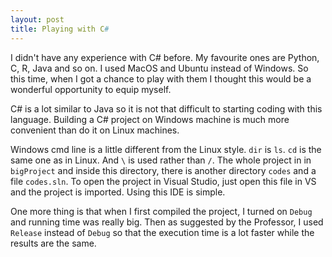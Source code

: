 ```yaml
---
layout: post
title: Playing with C#
---
```


I didn't have any experience with C# before. My favourite ones are Python, C, R, Java and so on. I used MacOS and Ubuntu instead of Windows. So this time, when I got a chance to play with them I thought this would be a wonderful opportunity to equip myself.

C# is a lot similar to Java so it is not that difficult to starting coding with this language. Building a C# project on Windows machine is much more convenient than do it on Linux machines.

Windows cmd line is a little different from the Linux style. `dir` is `ls`. `cd` is the same one as in Linux. And `\`  is used rather than `/`. The whole project in in `bigProject` and inside this directory, there is another directory `codes` and a file `codes.sln`. To open the project in Visual Studio, just open this file in VS and the project is imported. Using this IDE is simple. 

One more thing is that when I first compiled the project, I turned on `Debug` and running time was really big. Then as suggested by the Professor, I used `Release` instead of `Debug` so that the execution time is a lot faster while the results are the same.